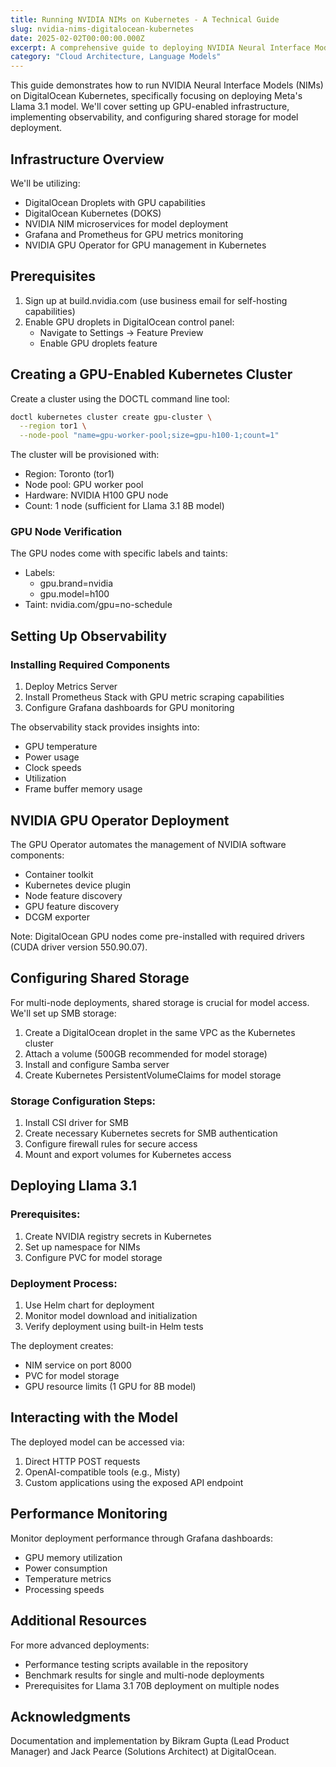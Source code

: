 ```yaml
---
title: Running NVIDIA NIMs on Kubernetes - A Technical Guide
slug: nvidia-nims-digitalocean-kubernetes
date: 2025-02-02T00:00:00.000Z
excerpt: A comprehensive guide to deploying NVIDIA Neural Interface Models (NIMs) on DigitalOcean Kubernetes, covering GPU infrastructure setup, observability implementation, and model deployment using Llama 3.1 as an example.
category: "Cloud Architecture, Language Models"
---
```


This guide demonstrates how to run NVIDIA Neural Interface Models (NIMs) on DigitalOcean Kubernetes, specifically focusing on deploying Meta's Llama 3.1 model. We'll cover setting up GPU-enabled infrastructure, implementing observability, and configuring shared storage for model deployment.

## Infrastructure Overview

We'll be utilizing:

- DigitalOcean Droplets with GPU capabilities
- DigitalOcean Kubernetes (DOKS)
- NVIDIA NIM microservices for model deployment
- Grafana and Prometheus for GPU metrics monitoring
- NVIDIA GPU Operator for GPU management in Kubernetes

## Prerequisites

1. Sign up at build.nvidia.com (use business email for self-hosting capabilities)
2. Enable GPU droplets in DigitalOcean control panel:
   - Navigate to Settings → Feature Preview
   - Enable GPU droplets feature

## Creating a GPU-Enabled Kubernetes Cluster

Create a cluster using the DOCTL command line tool:

```bash
doctl kubernetes cluster create gpu-cluster \
  --region tor1 \
  --node-pool "name=gpu-worker-pool;size=gpu-h100-1;count=1"
```

The cluster will be provisioned with:

- Region: Toronto (tor1)
- Node pool: GPU worker pool
- Hardware: NVIDIA H100 GPU node
- Count: 1 node (sufficient for Llama 3.1 8B model)

### GPU Node Verification

The GPU nodes come with specific labels and taints:

- Labels: 
  - gpu.brand=nvidia
  - gpu.model=h100
- Taint: nvidia.com/gpu=no-schedule

## Setting Up Observability

### Installing Required Components

1. Deploy Metrics Server
2. Install Prometheus Stack with GPU metric scraping capabilities
3. Configure Grafana dashboards for GPU monitoring

The observability stack provides insights into:

- GPU temperature
- Power usage
- Clock speeds
- Utilization
- Frame buffer memory usage

## NVIDIA GPU Operator Deployment

The GPU Operator automates the management of NVIDIA software components:

- Container toolkit
- Kubernetes device plugin
- Node feature discovery
- GPU feature discovery
- DCGM exporter

Note: DigitalOcean GPU nodes come pre-installed with required drivers (CUDA driver version 550.90.07).

## Configuring Shared Storage

For multi-node deployments, shared storage is crucial for model access. We'll set up SMB storage:

1. Create a DigitalOcean droplet in the same VPC as the Kubernetes cluster
2. Attach a volume (500GB recommended for model storage)
3. Install and configure Samba server
4. Create Kubernetes PersistentVolumeClaims for model storage

### Storage Configuration Steps:

1. Install CSI driver for SMB
2. Create necessary Kubernetes secrets for SMB authentication
3. Configure firewall rules for secure access
4. Mount and export volumes for Kubernetes access

## Deploying Llama 3.1

### Prerequisites:

1. Create NVIDIA registry secrets in Kubernetes
2. Set up namespace for NIMs
3. Configure PVC for model storage

### Deployment Process:

1. Use Helm chart for deployment
2. Monitor model download and initialization
3. Verify deployment using built-in Helm tests

The deployment creates:

- NIM service on port 8000
- PVC for model storage
- GPU resource limits (1 GPU for 8B model)

## Interacting with the Model

The deployed model can be accessed via:

1. Direct HTTP POST requests
2. OpenAI-compatible tools (e.g., Misty)
3. Custom applications using the exposed API endpoint

## Performance Monitoring

Monitor deployment performance through Grafana dashboards:

- GPU memory utilization
- Power consumption
- Temperature metrics
- Processing speeds

## Additional Resources

For more advanced deployments:

- Performance testing scripts available in the repository
- Benchmark results for single and multi-node deployments
- Prerequisites for Llama 3.1 70B deployment on multiple nodes

## Acknowledgments

Documentation and implementation by Bikram Gupta (Lead Product Manager) and Jack Pearce (Solutions Architect) at DigitalOcean.